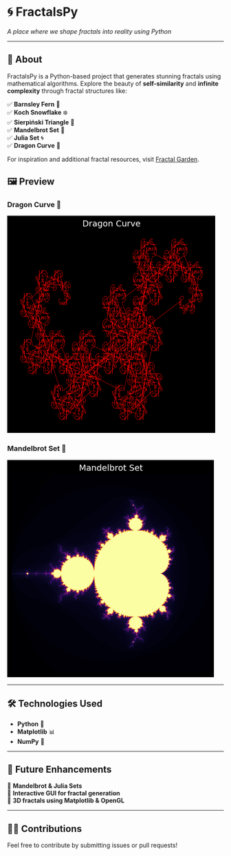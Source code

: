 # 🌀 FractalsPy
*A place where we shape fractals into reality using Python*

---

## 📌 About
FractalsPy is a Python-based project that generates stunning fractals using mathematical algorithms. Explore the beauty of **self-similarity** and **infinite complexity** through fractal structures like:

✅ **Barnsley Fern** 🌿  
✅ **Koch Snowflake** ❄️  
✅ **Sierpiński Triangle** 🔺  
✅ **Mandelbrot Set** 🌌  
✅ **Julia Set** 🌀  
✅ **Dragon Curve** 🐉  

For inspiration and additional fractal resources, visit [Fractal Garden](https://www.fractal.garden/).


## 🖼️ Preview
### **Dragon Curve** 🐉
![Dragon Curve](images/dragon.png)

### **Mandelbrot Set** 🌌
![Mandelbrot Set](images/mandelbrot.png)

---

## 🛠 Technologies Used
- **Python** 🐍  
- **Matplotlib** 📊  
- **NumPy** 🔢  

---

## 🎯 Future Enhancements
🔹 **Mandelbrot & Julia Sets**  
🔹 **Interactive GUI for fractal generation**  
🔹 **3D fractals using Matplotlib & OpenGL**  

---

## 👨‍💻 Contributions
Feel free to contribute by submitting issues or pull requests!
